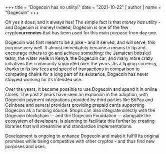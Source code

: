 +++
title = "Dogecoin has no utility!"
date = "2021-10-22"
[ author ]
  name = "Dogecoin"
+++

Oh yes it does, and it always has! The simple fact is that *money has utility* - and Dogecoin *is* money! Indeed, Dogecoin is one of the few crypto**currencies** that has been used for this main purpose from day one.  

Dogecoin was first meant to be a joke - and it served, and will serve, this purpose very well. It almost immediately became a means to tip and encourage others to go and achieve something: the Jamaican bobsled team, the water wells in Kenya, the Dogecoin car, and many more crazy initiatives the community supported over the years. As a tipping currency, thanks to its low fees and speed of transactions in comparison to competing chains for a long part of its existence, Dogecoin has never stopped working for its intended use. 

Over the years, it became possible to use Dogecoin and spend it in online stores. The past 2 years have seen an explosion in the adoption, with Dogecoin payment integrations provided by third parties like BitPay and Coinbase and several providers providing prepaid cards supporting Dogecoin as a funding source. Shops can also integrate directly with the Dogecoin blockchain — and the Dogecoin Foundation — alongside the ecosystem of developers, is planning to facilitate this further by creating libraries that will streamline and standardise implementations. 

Development is ongoing to enhance Dogecoin and make it fulfill its original promises while being competitive with other cryptos - and thus find new purposes and uses. 